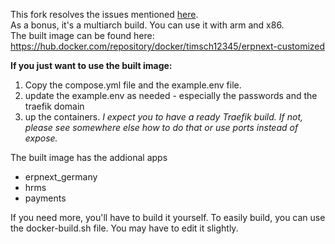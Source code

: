 This fork resolves the issues mentioned [here](https://discuss.frappe.io/t/yet-another-wkhtmltopdf-thread/120309).   
As a bonus, it's a multiarch build. You can use it with arm and x86.    
The built image can be found here: https://hub.docker.com/repository/docker/timsch12345/erpnext-customized

**If you just want to use the built image:** 
1) Copy the compose.yml file and the example.env file. 
2) update the example.env as needed - especially the passwords and the traefik domain
3) up the containers. 
*I expect you to have a ready Traefik build. If not, please see somewhere else how to do that or use ports instead of expose.*

The built image has the addional apps
* erpnext_germany
* hrms
* payments

If you need more, you'll have to build it yourself. 
To easily build, you can use the docker-build.sh file. You may have to edit it slightly. 
